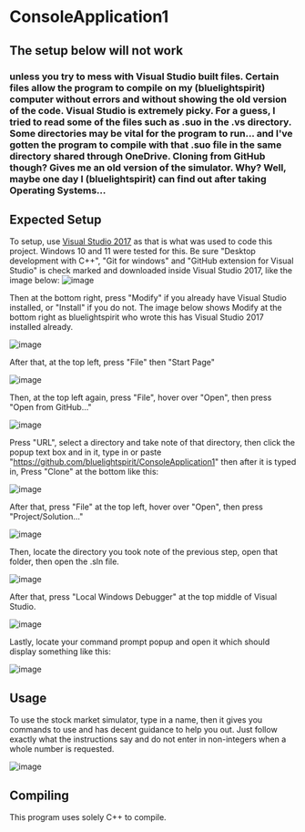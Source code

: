 # ConsoleApplication1
## The setup below will not work 
### unless you try to mess with Visual Studio built files. Certain files allow the program to compile on my (bluelightspirit) computer without errors and without showing the old version of the code. Visual Studio is extremely picky. For a guess, I tried to read some of the files such as .suo in the .vs directory. Some directories may be vital for the program to run... and I've gotten the program to compile with that .suo file in the same directory shared through OneDrive. Cloning from GitHub though? Gives me an old version of the simulator. Why? Well, maybe one day I (bluelightspirit) can find out after taking Operating Systems...
## Expected Setup
To setup, use [Visual Studio 2017](https://aka.ms/vs/15/release/vs_community.exe) as that is what was used to code this project. Windows 10 and 11 were tested for this. Be sure "Desktop development with C++", "Git for windows" and "GitHub extension for Visual Studio" is check marked and downloaded inside Visual Studio 2017, like the image below:
![image](https://github.com/user-attachments/assets/dd559592-a8fd-4f7d-a979-0c8ccf840037)


Then at the bottom right, press "Modify" if you already have Visual Studio installed, or "Install" if you do not. The image below shows Modify at the bottom right as bluelightspirit who wrote this has Visual Studio 2017 installed already.

![image](https://github.com/user-attachments/assets/979a853f-b62b-4fa4-acaa-da191c6fdc6d)

After that, at the top left, press "File" then "Start Page"

![image](https://github.com/user-attachments/assets/810d5469-0a10-4864-9d2c-ab11f088fbfa)

Then, at the top left again, press "File", hover over "Open", then press "Open from GitHub..."

![image](https://github.com/user-attachments/assets/8e3e2a72-0f21-4c42-adeb-2f8099ac75a7)

Press "URL", select a directory and take note of that directory, then click the popup text box and in it, type in or paste "https://github.com/bluelightspirit/ConsoleApplication1" then after it is typed in, Press "Clone" at the bottom like this:

![image](https://github.com/user-attachments/assets/4b24fea1-6452-473f-b3f8-91b8040b2aaf)

After that, press "File" at the top left, hover over "Open", then press "Project/Solution..."

![image](https://github.com/user-attachments/assets/abc46549-b392-43d4-9145-e770ff5baf9a)

Then, locate the directory you took note of the previous step, open that folder, then open the .sln file.

![image](https://github.com/user-attachments/assets/5cf46912-24f5-4ba1-aea2-423082a51ec2)

After that, press "Local Windows Debugger" at the top middle of Visual Studio.

![image](https://github.com/user-attachments/assets/4c155a50-3775-498a-942e-c5b8c4b26e1c)

Lastly, locate your command prompt popup and open it which should display something like this:

![image](https://github.com/user-attachments/assets/8dcba8e9-ce53-4cc0-8b8e-71c47d7ee12d)

## Usage
To use the stock market simulator, type in a name, then it gives you commands to use and has decent guidance to help you out. Just follow exactly what the instructions say and do not enter in non-integers when a whole number is requested.

![image](https://github.com/user-attachments/assets/e82f828f-7d4f-4183-a859-97caea366056)

## Compiling
This program uses solely C++ to compile.

